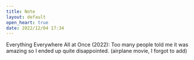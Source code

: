 ```yaml
---
title: Note
layout: default
open_heart: true
date: 2022/12/04 17:34
---
```


Everything Everywhere All at Once (2022): Too many people told me it was amazing so I ended up quite disappointed. (airplane movie, I forgot to add)
